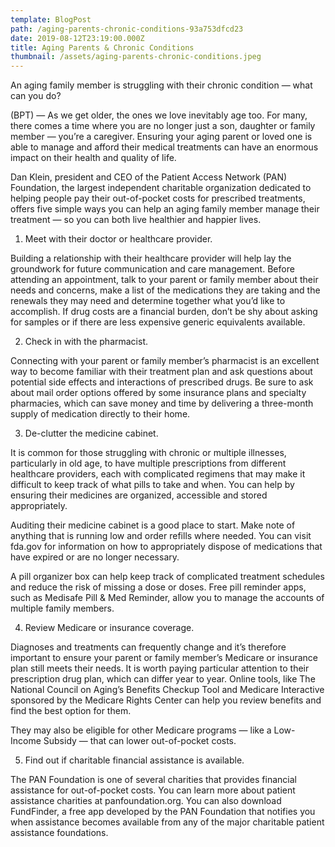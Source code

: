 ```yaml
---
template: BlogPost
path: /aging-parents-chronic-conditions-93a753dfcd23
date: 2019-08-12T23:19:00.000Z
title: Aging Parents & Chronic Conditions
thumbnail: /assets/aging-parents-chronic-conditions.jpeg
---
```

<!--StartFragment-->

An aging family member is struggling with their chronic condition — what can you do?

(BPT) — As we get older, the ones we love inevitably age too. For many, there comes a time where you are no longer just a son, daughter or family member — you’re a caregiver. Ensuring your aging parent or loved one is able to manage and afford their medical treatments can have an enormous impact on their health and quality of life.

Dan Klein, president and CEO of the Patient Access Network (PAN) Foundation, the largest independent charitable organization dedicated to helping people pay their out-of-pocket costs for prescribed treatments, offers five simple ways you can help an aging family member manage their treatment — so you can both live healthier and happier lives.

1. Meet with their doctor or healthcare provider.

Building a relationship with their healthcare provider will help lay the groundwork for future communication and care management. Before attending an appointment, talk to your parent or family member about their needs and concerns, make a list of the medications they are taking and the renewals they may need and determine together what you’d like to accomplish. If drug costs are a financial burden, don’t be shy about asking for samples or if there are less expensive generic equivalents available.

2. Check in with the pharmacist.

Connecting with your parent or family member’s pharmacist is an excellent way to become familiar with their treatment plan and ask questions about potential side effects and interactions of prescribed drugs. Be sure to ask about mail order options offered by some insurance plans and specialty pharmacies, which can save money and time by delivering a three-month supply of medication directly to their home.

3. De-clutter the medicine cabinet.

It is common for those struggling with chronic or multiple illnesses, particularly in old age, to have multiple prescriptions from different healthcare providers, each with complicated regimens that may make it difficult to keep track of what pills to take and when. You can help by ensuring their medicines are organized, accessible and stored appropriately.

Auditing their medicine cabinet is a good place to start. Make note of anything that is running low and order refills where needed. You can visit fda.gov for information on how to appropriately dispose of medications that have expired or are no longer necessary.

A pill organizer box can help keep track of complicated treatment schedules and reduce the risk of missing a dose or doses. Free pill reminder apps, such as Medisafe Pill & Med Reminder, allow you to manage the accounts of multiple family members.

4. Review Medicare or insurance coverage.

Diagnoses and treatments can frequently change and it’s therefore important to ensure your parent or family member’s Medicare or insurance plan still meets their needs. It is worth paying particular attention to their prescription drug plan, which can differ year to year. Online tools, like The National Council on Aging’s Benefits Checkup Tool and Medicare Interactive sponsored by the Medicare Rights Center can help you review benefits and find the best option for them.

They may also be eligible for other Medicare programs — like a Low-Income Subsidy — that can lower out-of-pocket costs.

5. Find out if charitable financial assistance is available.

The PAN Foundation is one of several charities that provides financial assistance for out-of-pocket costs. You can learn more about patient assistance charities at panfoundation.org. You can also download FundFinder, a free app developed by the PAN Foundation that notifies you when assistance becomes available from any of the major charitable patient assistance foundations.

<!--EndFragment-->
